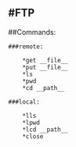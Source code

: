 #FTP
----

##Commands:

	###remote:
	
		*get __file__
		*put __file__
		*ls
		*pwd
		*cd __path__
	
	###local:
	
		*lls
		*lpwd
		*lcd __path__
		*close
